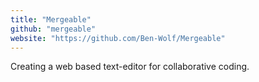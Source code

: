 ```yaml
---
title: "Mergeable"
github: "mergeable"
website: "https://github.com/Ben-Wolf/Mergeable"
---
```


Creating a web based text-editor for collaborative coding.
